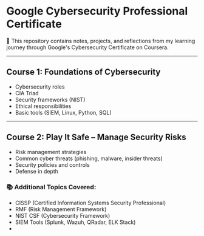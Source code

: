 # Google Cybersecurity Professional Certificate

📘 This repository contains notes, projects, and reflections from my learning journey through Google's Cybersecurity Certificate on Coursera.

---

## Course 1: Foundations of Cybersecurity
- Cybersecurity roles
- CIA Triad
- Security frameworks (NIST)
- Ethical responsibilities
- Basic tools (SIEM, Linux, Python, SQL)

---

## Course 2: Play It Safe – Manage Security Risks
- Risk management strategies
- Common cyber threats (phishing, malware, insider threats)
- Security policies and controls
- Defense in depth

### 📚 Additional Topics Covered:
- CISSP (Certified Information Systems Security Professional)
- RMF (Risk Management Framework)
- NIST CSF (Cybersecurity Framework)
- SIEM Tools (Splunk, Wazuh, QRadar, ELK Stack)
- 
